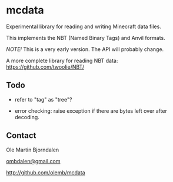 # mcdata

Experimental library for reading and writing Minecraft data files.

This implements the NBT (Named Binary Tags) and Anvil formats.

*NOTE!* This is a very early version. The API will probably change.

A more complete library for reading NBT data: https://github.com/twoolie/NBT/




## Todo

* refer to "tag" as "tree"?

* error checking: raise exception if there are bytes left over after decoding.


## Contact

Ole Martin Bjorndalen

ombdalen@gmail.com

http://github.com/olemb/mcdata
